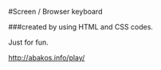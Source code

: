 #Screen / Browser keyboard 

###created by using HTML and CSS codes.

Just for fun.

http://abakos.info/play/
